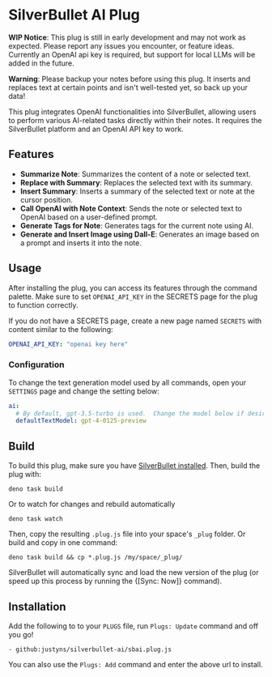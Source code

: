 # SilverBullet AI Plug

**WIP Notice**: This plug is still in early development and may not work as expected. Please report any issues you encounter, or feature ideas.  Currently an OpenAI api key is required, but support for local LLMs will be added in the future.

**Warning**: Please backup your notes before using this plug.  It inserts and replaces text at certain points and isn't well-tested yet, so back up your data!

This plug integrates OpenAI functionalities into SilverBullet, allowing users to perform various AI-related tasks directly within their notes. It requires the SilverBullet platform and an OpenAI API key to work.

## Features

- **Summarize Note**: Summarizes the content of a note or selected text.
- **Replace with Summary**: Replaces the selected text with its summary.
- **Insert Summary**: Inserts a summary of the selected text or note at the cursor position.
- **Call OpenAI with Note Context**: Sends the note or selected text to OpenAI based on a user-defined prompt.
- **Generate Tags for Note**: Generates tags for the current note using AI.
- **Generate and Insert Image using Dall-E**: Generates an image based on a prompt and inserts it into the note.

## Usage

After installing the plug, you can access its features through the command palette. Make sure to set `OPENAI_API_KEY` in the SECRETS page for the plug to function correctly.

If you do not have a SECRETS page, create a new page named `SECRETS` with content similar to the following:

```yaml
OPENAI_API_KEY: "openai key here"
```

### Configuration

To change the text generation model used by all commands, open your `SETTINGS` page and change the setting below:

```yaml
ai:
  # By default, gpt-3.5-turbo is used.  Change the model below if desired.
  defaultTextModel: gpt-4-0125-preview
```

## Build
To build this plug, make sure you have [SilverBullet installed](https://silverbullet.md/Install). Then, build the plug with:

```shell
deno task build
```

Or to watch for changes and rebuild automatically

```shell
deno task watch
```

Then, copy the resulting `.plug.js` file into your space's `_plug` folder. Or build and copy in one command:

```shell
deno task build && cp *.plug.js /my/space/_plug/
```

SilverBullet will automatically sync and load the new version of the plug (or speed up this process by running the {[Sync: Now]} command).

## Installation

Add the following to to your `PLUGS` file, run `Plugs: Update` command and off you go!

```
- github:justyns/silverbullet-ai/sbai.plug.js
```

You can also use the `Plugs: Add` command and enter the above url to install.